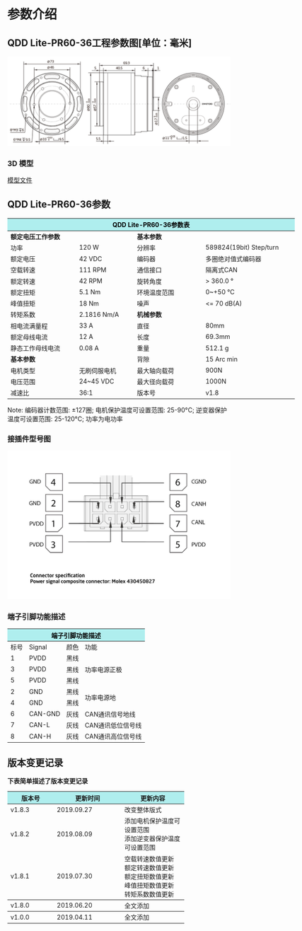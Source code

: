 # 参数介绍 
## QDD Lite-PR60-36工程参数图[单位：毫米]
![QDD Lite-PR60-36]( ../../img/QDD_Lite_PR60-36_v1_8三视图.png ) 
### 3D 模型
[模型文件]( ../../3DModel/QDD_Lite_PR60-36_v1_8.step.zip )


## QDD Lite-PR60-36参数

<table style="width:650px"><thead><tr><th colspan="4" style="background: PaleTurquoise; color: black;">QDD Lite-PR60-36参数表</th></tr></thead><tbody><tr><td colspan="2"><b>额定电压工作参数</b></td><td colspan="2"><b>基本参数</b></td></tr><tr><td style="width:175px">功率</td><td style="width:135px">120 W</td><td style="width:130px">分辨率</td><td style="width:220px">589824(19bit) Step/turn</td></tr><tr><td>额定电压</td><td>42 VDC</td><td>编码器</td><td>多圈绝对值式编码器</td></tr><tr><td>空载转速</td><td>111 RPM</td><td>通信接口</td><td>隔离式CAN</td></tr><tr><td>额定转速</td><td>42 RPM</td><td>旋转角度</td><td>> 360.0 °</td></tr><tr><td>额定扭矩</td><td>5.1 Nm</td><td>环境温度范围</td><td>0~+50 °C</td></tr><td>峰值扭矩</td><td>18 Nm</td><td>噪声</td><td><= 70 dB(A)</td></tr><tr><td>转矩系数</td><td>2.1816 Nm/A</td><td colspan="2"><b>机械参数</b></td></tr><tr><td>相电流满量程</td><td>33 A</td><td style="width:175px">直径</td><td style="width:175px">80mm</td></tr><tr><td>额定母线电流</td><td>12 A</td><td>长度</td><td>69.3mm</td></tr><tr><td>静态工作母线电流</td><td>0.08 A</td><td>重量</td><td>512.1 g</td></tr> <tr><td colspan="2"><b>基本参数</b></td><td>背隙</td><td>15 Arc min</td></tr><tr><td>电机类型</td><td>无刷伺服电机</td><td>最大轴向载荷</td><td>900N</td></tr><tr><td>电压范围</td><td>24~45 VDC</td><td>最大径向载荷</td><td>1000N</td></tr><tr><td>减速比</td><td>36:1</td><td>版本号</td><td>v1.8</td></tr></tbody></table>

 Note: 编码器计数范围: ±127圈; 电机保护温度可设置范围: 25-90°C; 逆变器保护温度可设置范围: 25-120°C; 功率为电功率

### 接插件型号图

<img src="../img/配线2-2.png" style="width:600px">

### 端子引脚功能描述

<table class="tableizer-table" style="width:390px">
 <thead><tr class="tableizer-firstrow"><th colspan="4" style="background: PaleTurquoise; color: black;">端子引脚功能描述</th></tr></thead><tbody><tr><td>标号</td><td>Signal</td><td>颜色</td><td>功能</td></tr><tr><td>1</td><td>PVDD</td><td>黑线</td><td rowspan="3">功率电源正极</td></tr><tr><td>3</td><td>PVDD</td><td>黑线</td></tr><tr><td>5</td><td>PVDD</td><td>黑线</td></tr><tr><td>2</td><td>GND</td><td>黑线</td> <td rowspan="2">功率电源地</td></tr><tr><td>4</td><td>GND</td><td>黑线</td></tr><tr><td>6</td><td>CAN-GND</td><td>灰线</td><td>CAN通讯信号地线</td></tr><tr><td>7</td><td>CAN-L</td><td>灰线</td><td>CAN通讯低位信号线</td></tr><tr><td>8</td><td>CAN-H</td><td>灰线</td><td>CAN通讯高位信号线</td></tr></tbody></table>
 </tbody></table>

## 版本变更记录
**下表简单描述了版本变更记录**

<table style="width:400px"><thead><tr style="background:PaleTurquoise"><th style="width:100px">版本号</th><th style="width:150px">更新时间</th><th style="width:150px">更新内容</th></tr></thead><tbody><tr><td>v1.8.3</td><td>2019.09.27</td><td>改变整体版式</td></tr><tr><td>v1.8.2</td><td>2019.08.09</td><td>添加电机保护温度可设置范围 <br>添加逆变器保护温度可设置范围 </td></tr><tr><td>v1.8.1</td><td>2019.07.30</td><td>空载转速数值更新 <br>额定转速数值更新 <br>额定扭矩数值更新 <br>峰值扭矩数值更新 <br>转矩系数数值更新  </th></tr></thead><tbody><tr><td>v1.8.0</td><td>2019.06.20</td><td>全文添加</th></tr></thead><tbody><tr><td>v1.0.0</td><td>2019.04.11</td><td>全文添加</td></tbody></table>
